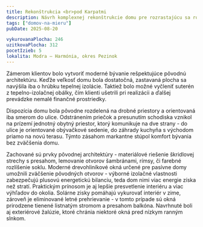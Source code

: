```yaml
---
title: Rekonštrukcia <br>pod Karpatmi
description: Návrh komplexnej rekonštrukcie domu pre rozrastajúcu sa rodinu, ktorá kladie dôraz na ekológiu. Projekt sme zastrešovali od architektonickej štúdie, cez podklady pre úrady, až po podrobnú realizačnú dokumentáciu a autorský dozor na stavbe. Ide o jedinečný projekt, v ktorom sa rekonštrukciou podarilo znížiť potrebu tepla na vykurovanie na nižšie hodnoty, než definujú pasívny štandard pre novostavby. Klienti v tohtoročnej sezóne minuli na všetku prevádzku domu do 120 eur mesačne, čo je položka porovnateľná s dvojizbovým bytom.
tags: ["domov-na-mieru"]
pubDate: 2025-08-20

vykurovanaPlocha: 246
uzitkovaPlocha: 312
pocetIzieb: 5
lokalita: Modra – Harmónia, okres Pezinok
---
```


Zámerom klientov bolo vytvoriť moderné bývanie rešpektujúce pôvodnú architektúru. Keďže veľkosť domu bola dostatočná, zastavaná plocha sa navýšila iba o hrúbku tepelnej izolácie. Taktiež bolo možné vyčleniť suterén z tepelno-izolačnej obálky, čím klienti ušetrili pri realizácii a ďalšej prevádzke nemalé finančné prostriedky.

Dispozícia domu bola pôvodne rozdelená na drobné priestory a orientovaná iba smerom do ulice. Odstránením priečok a presunutím schodiska vznikol na prízemí jednotný obytný priestor, ktorý komunikuje na dve strany - do ulice je orientované obývačkové sedenie, do záhrady kuchyňa s východom priamo na novú terasu. Týmto zásahom markantne stúpol komfort bývania bez zväčšenia domu.

Zachované sú prvky pôvodnej architektúry - materiálové riešenie škridlovej strechy s presahom, lemovanie otvorov šambránami, rímsy, či farebné rozlíšenie soklu. Moderné drevohliníkové okná určené pre pasívne domy umožnili zväčšenie pôvodných otvorov - výborné izolačné vlastnosti zabezpečujú plusovú energetickú bilanciu, teda dom nimi viac energie získa než stratí. Praktickým prínosom je aj lepšie presvetlenie interiéru a viac výhľadov do okolia. Solárne zisky pomáhajú vykurovať interiér v zime, zároveň je eliminované letné prehrievanie - v tomto prípade sú okná prirodzene tienené listnatým stromom a presahom balkóna. Navrhnuté boli aj exteriérové žalúzie, ktoré chránia niektoré okná pred nízkym ranným slnkom.


